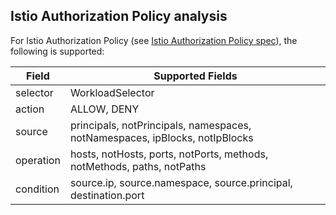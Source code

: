 ## Istio Authorization Policy analysis

For Istio Authorization Policy (see [Istio Authorization Policy spec](https://istio.io/latest/docs/reference/config/security/authorization-policy/)), 
the following is supported:

| Field | Supported Fields |
|-------|-------------|
|selector| WorkloadSelector |
|action| ALLOW, DENY|
|source| principals, notPrincipals, namespaces, notNamespaces, ipBlocks, notIpBlocks|
|operation| hosts, notHosts, ports, notPorts, methods, notMethods, paths, notPaths|
|condition| source.ip, source.namespace, source.principal, destination.port|